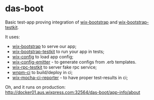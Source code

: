# das-boot

Basic test-app proving integration of [wix-bootstrap](../wix-bootstrap) and [wix-bootstrap-testkit](../wix-bootstrap-testkit).

It uses:
 - [wix-bootstrap](../wix-bootstrap) to serve our app;
 - [wix-bootstrap-testkit](../wix-bootstrap-testkit) to run your app in tests;
 - [wix-config](../../config/wix-config) to load app config;
 - [wix-config-emitter](../../config/wix-config-emitter/wix-config-emitter) - to generate configs from .erb templates.
 - [wix-rpc-testkit](../../rpc/wix-rpc-testkit) to server fake rpc service;
 - [wnpm-ci](https://github.com/wix/wnpm/tree/master/wnpm-ci) to build/deploy in ci;
 - [wix-mocha-ci-reporter](https://github.com/wix/wnpm/tree/master/wix-mocha-ci-reporter) - to have proper test-results in ci;
 
Oh, and it runs on production: http://docker01.aus.wixpress.com:32564/das-boot/app-info/about